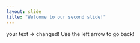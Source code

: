 ```yaml
---
layout: slide
title: "Welcome to our second slide!"
---
```

your text -> changed!
Use the left arrow to go back!
